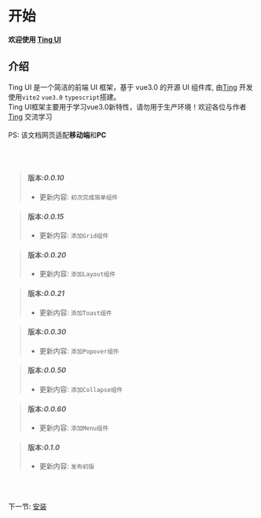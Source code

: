 # 开始

**欢迎使用 [Ting UI](https://github.com/TINGCYGF/vue2-ting-ui)**

## 介绍

Ting UI 是一个简洁的前端 UI 框架，基于 vue3.0 的开源 UI 组件库, 由[Ting](https://github.com/TINGCYGF) 开发使用`vite2` `vue3.0` `typescript`搭建。<br>
Ting UI框架主要用于学习vue3.0新特性，请勿用于生产环境！欢迎各位与作者[Ting](https://github.com/TINGCYGF) 交流学习<br><br>
PS: 该文档网页适配**移动端**和**PC**

<br>
<br>


> #### 版本:**_0.0.10_**
>
> - 更新内容: `初次完成简单组件`

> #### 版本:**_0.0.15_**
>
> - 更新内容: `添加Grid组件`

> #### 版本:**_0.0.20_**
>
> - 更新内容: `添加Layout组件`

> #### 版本:**_0.0.21_**
>
> - 更新内容: `添加Toast组件`

> #### 版本:**_0.0.30_**
>
> - 更新内容: `添加Popover组件`

> #### 版本:**_0.0.50_**
>
> - 更新内容: `添加Collapse组件`

> #### 版本:**_0.0.60_**
>
> - 更新内容: `添加Menu组件`

> #### 版本:**_0.1.0_**
>
> - 更新内容: `发布初版`

<br>

<br>

下一节: [安装](#/doc/install)

